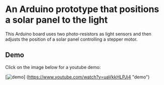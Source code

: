 # An Arduino prototype that positions a solar panel to the light

This Arduino board uses two photo-resistors as light sensors and then adjusts the position of a solar panel controlling a stepper motor.

## Demo

Click on the image below for a youtube demo:

[![demo](https://img.youtube.com/vi/uaVkkHLPJj4/0.jpg)]
(https://www.youtube.com/watch?v=uaVkkHLPJj4 "demo")

